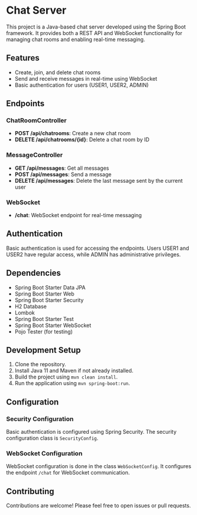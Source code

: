 # Chat Server

This project is a Java-based chat server developed using the Spring Boot framework. It provides both a REST API and WebSocket functionality for managing chat rooms and enabling real-time messaging.

## Features

- Create, join, and delete chat rooms
- Send and receive messages in real-time using WebSocket
- Basic authentication for users (USER1, USER2, ADMIN)

## Endpoints

### ChatRoomController

- **POST /api/chatrooms**: Create a new chat room
- **DELETE /api/chatrooms/{id}**: Delete a chat room by ID

### MessageController

- **GET /api/messages**: Get all messages
- **POST /api/messages**: Send a message
- **DELETE /api/messages**: Delete the last message sent by the current user

### WebSocket

- **/chat**: WebSocket endpoint for real-time messaging

## Authentication

Basic authentication is used for accessing the endpoints. Users USER1 and USER2 have regular access, while ADMIN has administrative privileges.

## Dependencies

- Spring Boot Starter Data JPA
- Spring Boot Starter Web
- Spring Boot Starter Security
- H2 Database
- Lombok
- Spring Boot Starter Test
- Spring Boot Starter WebSocket
- Pojo Tester (for testing)

## Development Setup

1. Clone the repository.
2. Install Java 11 and Maven if not already installed.
3. Build the project using `mvn clean install`.
4. Run the application using `mvn spring-boot:run`.

## Configuration

### Security Configuration

Basic authentication is configured using Spring Security. The security configuration class is `SecurityConfig`.

### WebSocket Configuration

WebSocket configuration is done in the class `WebSocketConfig`. It configures the endpoint `/chat` for WebSocket communication.

## Contributing

Contributions are welcome! Please feel free to open issues or pull requests.

